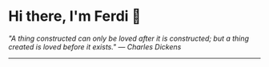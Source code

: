 <h1>Hi there, I'm Ferdi 👋</h1>

<p><em>
  "A thing constructed can only be loved after it is constructed; but a thing created is loved before it exists." — Charles Dickens
</em></p>

---
